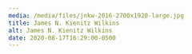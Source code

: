 ```yaml
---
media: /media/files/jnkw-2016-2700x1920-large.jpg
title: James N. Kienitz Wilkins
alt: James N. Kienitz Wilkins
date: 2020-08-17T16:29:00-0500
---
```

